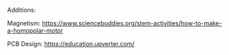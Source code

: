 Additions:

Magnetism: https://www.sciencebuddies.org/stem-activities/how-to-make-a-homopolar-motor

PCB Design: https://education.upverter.com/

